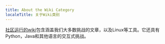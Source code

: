 ```yaml
---
title: About the Wiki Category
localeTitle: 关于Wiki类别
---
```

[社区运行的wiki](https://forum.freecodecamp.org/c/guide)包含涵盖我们大多数挑战的文章，以及Linux等工具。它还具有Python，Java和其他语言的交互式挑战。